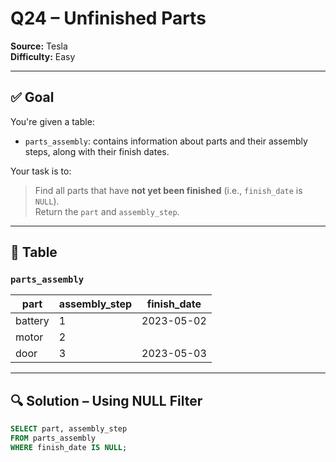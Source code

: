 # Q24 – Unfinished Parts  
**Source:** Tesla  
**Difficulty:** Easy  

---

## ✅ Goal  
You're given a table:

- `parts_assembly`: contains information about parts and their assembly steps, along with their finish dates.

Your task is to:  
> Find all parts that have **not yet been finished** (i.e., `finish_date` is `NULL`).  
> Return the `part` and `assembly_step`.

---

## 🧾 Table

### `parts_assembly`

| part      | assembly_step | finish_date |
|-----------|----------------|-------------|
| battery   | 1              | 2023-05-02  |
| motor     | 2              |      |
| door      | 3              | 2023-05-03  |

---

## 🔍 Solution – Using NULL Filter

```sql
SELECT part, assembly_step 
FROM parts_assembly
WHERE finish_date IS NULL;
